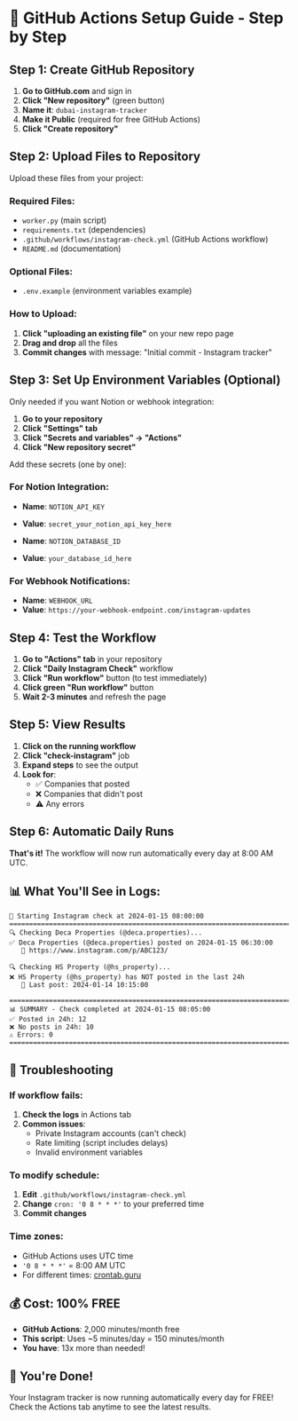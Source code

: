 # 🚀 GitHub Actions Setup Guide - Step by Step

## Step 1: Create GitHub Repository

1. **Go to GitHub.com** and sign in
2. **Click "New repository"** (green button)
3. **Name it**: `dubai-instagram-tracker`
4. **Make it Public** (required for free GitHub Actions)
5. **Click "Create repository"**

## Step 2: Upload Files to Repository

Upload these files from your project:

### Required Files:
- `worker.py` (main script)
- `requirements.txt` (dependencies)
- `.github/workflows/instagram-check.yml` (GitHub Actions workflow)
- `README.md` (documentation)

### Optional Files:
- `.env.example` (environment variables example)

### How to Upload:
1. **Click "uploading an existing file"** on your new repo page
2. **Drag and drop** all the files
3. **Commit changes** with message: "Initial commit - Instagram tracker"

## Step 3: Set Up Environment Variables (Optional)

Only needed if you want Notion or webhook integration:

1. **Go to your repository**
2. **Click "Settings" tab**
3. **Click "Secrets and variables" → "Actions"**
4. **Click "New repository secret"**

Add these secrets (one by one):

### For Notion Integration:
- **Name**: `NOTION_API_KEY`
- **Value**: `secret_your_notion_api_key_here`

- **Name**: `NOTION_DATABASE_ID` 
- **Value**: `your_database_id_here`

### For Webhook Notifications:
- **Name**: `WEBHOOK_URL`
- **Value**: `https://your-webhook-endpoint.com/instagram-updates`

## Step 4: Test the Workflow

1. **Go to "Actions" tab** in your repository
2. **Click "Daily Instagram Check"** workflow
3. **Click "Run workflow"** button (to test immediately)
4. **Click green "Run workflow"** button
5. **Wait 2-3 minutes** and refresh the page

## Step 5: View Results

1. **Click on the running workflow**
2. **Click "check-instagram"** job
3. **Expand steps** to see the output
4. **Look for**:
   - ✅ Companies that posted
   - ❌ Companies that didn't post
   - ⚠️ Any errors

## Step 6: Automatic Daily Runs

**That's it!** The workflow will now run automatically every day at 8:00 AM UTC.

## 📊 What You'll See in Logs:

```
🚀 Starting Instagram check at 2024-01-15 08:00:00
================================================================================
🔍 Checking Deca Properties (@deca.properties)...
✅ Deca Properties (@deca.properties) posted on 2024-01-15 06:30:00
   📎 https://www.instagram.com/p/ABC123/

🔍 Checking HS Property (@hs_property)...
❌ HS Property (@hs_property) has NOT posted in the last 24h
   📅 Last post: 2024-01-14 10:15:00

================================================================================
📊 SUMMARY - Check completed at 2024-01-15 08:05:00
✅ Posted in 24h: 12
❌ No posts in 24h: 10
⚠️ Errors: 0
================================================================================
```

## 🔧 Troubleshooting

### If workflow fails:
1. **Check the logs** in Actions tab
2. **Common issues**:
   - Private Instagram accounts (can't check)
   - Rate limiting (script includes delays)
   - Invalid environment variables

### To modify schedule:
1. **Edit** `.github/workflows/instagram-check.yml`
2. **Change** `cron: '0 8 * * *'` to your preferred time
3. **Commit changes**

### Time zones:
- GitHub Actions uses UTC time
- `'0 8 * * *'` = 8:00 AM UTC
- For different times: [crontab.guru](https://crontab.guru)

## 💰 Cost: 100% FREE

- **GitHub Actions**: 2,000 minutes/month free
- **This script**: Uses ~5 minutes/day = 150 minutes/month
- **You have**: 13x more than needed!

## 🎉 You're Done!

Your Instagram tracker is now running automatically every day for FREE! Check the Actions tab anytime to see the latest results.